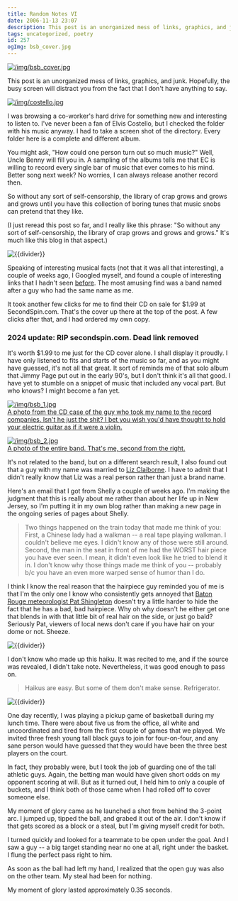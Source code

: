 ```yaml
---
title: Random Notes VI
date: 2006-11-13 23:07
description: This post is an unorganized mess of links, graphics, and junk.  Hopefully, the busy screen will distract you from the fact that I don't have anything to say.
tags: uncategorized, poetry
id: 257
ogImg: bsb_cover.jpg
---
```

<a class="lightview centered" href="/img/bsb_cover.jpg" data-lightview-caption="" data-lightview-group="group1"><img src="/img/bsb_cover.jpg" alt="/img/bsb_cover.jpg"><br><span class="caption"></span></a>

This post is an unorganized mess of links, graphics, and junk.  Hopefully, the busy screen will distract you from the fact that I don't have anything to say.

<a class="lightview centered" href="/img/costello.jpg" data-lightview-caption="" data-lightview-group="group1"><img src="/img/costello.jpg" alt="/img/costello.jpg"><br><span class="caption"></span></a>

I was browsing a co-worker's hard drive for something new and interesting to listen to.  I've never been a fan of Elvis Costello, but I checked the folder with his music anyway.  I had to take a screen shot of the directory.  Every folder here is a complete and different album.

You might ask, "How could one person turn out so much music?"  Well, Uncle Benny will fill you in.  A sampling of the albums tells me that EC is willing to record every single bar of music that ever comes to his mind.  Better song next week?  No worries, I can always release another record then.

So without any sort of self-censorship, the library of crap grows and grows and grows until you have this collection of boring tunes that music snobs can pretend that they like.

(I just reread this post so far, and I really like this phrase:  "So without any sort of self-censorship, the library of crap grows and grows and grows."  It's much like this blog in that aspect.)

<p><img src="/img/greenline.gif" class="greenline" alt="{{divider}}" /></p>

Speaking of interesting musical facts (not that it was all that interesting), a couple of weeks ago, I Googled myself, and found a couple of interesting links that I hadn't seen <a href="http://theskinnyonbenny.com/blog2/archives/182">before</a>.  The most amusing find was a band named after a guy who had the same name as me.

It took another few clicks for me to find their CD on sale for $1.99 at SecondSpin.com.  That's the cover up there at the top of the post.  A few clicks after that, and I had ordered my own copy.

<h3>2024 update: RIP secondspin.com.  Dead link removed</h3>

It's worth $1.99 to me just for the CD cover alone.  I shall display it proudly. I have only listened to fits and starts of the music so far, and as you might have guessed, it's not all that great.  It sort of reminds me of that solo album that Jimmy Page put out in the early 90's, but I don't think it's all that good.  I have yet to stumble on a snippet of music that included any vocal part.  But who knows?  I might become a fan yet.

<a class="lightview centered" href="/img/bsb_1.jpg" data-lightview-caption="A photo from the CD case of the guy who took my name to the record companies.  Isn't he just the shit?  I bet you wish you'd have thought to hold your electric guitar as if it were a violin." data-lightview-group="group1"><img src="/img/bsb_1.jpg" alt="/img/bsb_1.jpg"><br><span class="caption">A photo from the CD case of the guy who took my name to the record companies.  Isn't he just the shit?  I bet you wish you'd have thought to hold your electric guitar as if it were a violin.</span></a>

<a class="lightview centered" href="/img/bsb_2.jpg" data-lightview-caption="A photo of the entire band.  That's me, second from the right." data-lightview-group="group1"><img src="/img/bsb_2.jpg" alt="/img/bsb_2.jpg"><br><span class="caption">A photo of the entire band.  That's me, second from the right.</span></a>

It's not related to the band, but on a different search result, I also found out that a guy with my name was married to <a href="http://en.wikipedia.org/wiki/Liz_Claiborne" target="_blank">Liz Claiborne</a>.  I have to admit that I didn't really know that Liz was a real person rather than just a brand name.

Here's an email that I got from Shelly a couple of weeks ago.  I'm making the judgment that this is really about me rather than about her life up in New Jersey, so I'm putting it in my own blog rather than making a new page in the ongoing series of pages about Shelly.

<blockquote>Two things happened on the train today that made me think of you:
First, a Chinese lady had a walkman -- a real tape playing walkman.  I couldn't believe me eyes. I didn't know any of those were still around.  Second, the man in the seat in front of me had the WORST hair piece you have ever seen.  I mean, it didn't even look like he tried to blend it in.  I don't know why those things made me think of you -- probably b/c you have an even more warped sense of humor than I do.</blockquote>

I think I know the real reason that the hairpiece guy reminded you of me is that I'm the only one I know who consistently gets annoyed that <a href="https://www.wbrz.com/news/pat-shingleton-will-deliver-final-forecast-after-40-years-at-wbrz/" target="_blank">Baton Rouge meteorologist Pat Shingleton</a> doesn't try a little harder to hide the fact that he has a bad, bad hairpiece.  Why oh why doesn't he either get one that blends in with that little bit of real hair on the side, or just go bald?  Seriously Pat, viewers of local news don't care if you have hair on your dome or not.  Sheeze.

<p><img src="/img/greenline.gif" class="greenline" alt="{{divider}}" /></p>

I don't know who made up this haiku.  It was recited to me, and if the source was revealed, I didn't take note.  Nevertheless, it was good enough to pass on.

<blockquote>Haikus are easy.
But some of them don't make sense.
Refrigerator.</blockquote>

<p><img src="/img/greenline.gif" class="greenline" alt="{{divider}}" /></p>
One day recently, I was playing a pickup game of basketball during my lunch time.  There were about five us from the office, all white and uncoordinated and tired from the first couple of games that we played.  We invited three fresh young tall black guys to join for four-on-four, and any sane person would have guessed that they would have been the three best players on the court.

In fact, they probably were, but I took the job of guarding one of the tall athletic guys.  Again, the betting man would have given short odds on my opponent scoring at will.  But as it turned out, I held him to only a couple of buckets, and I think both of those came when I had rolled off to cover someone else.

My moment of glory came as he launched a shot from behind the 3-point arc.  I jumped up, tipped the ball, and grabed it out of the air.  I don't know if that gets scored as a block or a steal, but I'm giving myself credit for both.

I turned quickly and looked for a teammate to be open under the goal.  And I saw a guy -- a big target standing near no one at all, right under the basket.  I flung the perfect pass right to him.

As soon as the ball had left my hand, I realized that the open guy was also on the other team.  My steal had been for nothing.  

My moment of glory lasted approximately 0.35 seconds.

